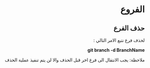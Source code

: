 <div dir=rtl>

# الفروع
## حذف الفرع    
لحذف فرع  نتبع الامر التالي : 

**git branch -d  BranchName**

ملاحظة: يجب الانتقال الى فرع اخر قبل الحذف والا لن يتم تنفيذ عملية الحذف
</div>